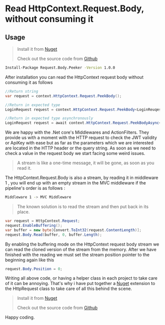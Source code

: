 # Read HttpContext.Request.Body, without consuming it

## Usage

>Install it from [Nuget](https://www.nuget.org/packages/Request.Body.Peeker/)
>
>Check out the source code from [Github](https://github.com/alicommit-malp/Dotnet-Core-Request-Body-Peeker)


```bash
Install-Package Request.Body.Peeker -Version 1.0.0
```

After installation you can read the HttpContext request body without consuming it as follows

```c#
//Return string
var request = context.HttpContext.Request.PeekBody();

//Return in expected type
LoginRequest request = context.HttpContext.Request.PeekBody<LoginReuqest>();

//Return in expected type asynchronously
LoginRequest request = await context.HttpContext.Request.PeekBodyAsync<LoginReuqest>();
```

We are happy with the .Net core's Middlewares and ActionFilters. They provide us with a moment with the HTTP request to check the JWT validity or ApiKey with ease but as far as the parameters which we are interested are located in the HTTP header or the query string. As soon as we need to check a value in the request body we start facing some weird issues.

> A stream is like a one-time message, it will be gone, as soon as you read it.

The HttpContext.Request.Body is also a stream, by reading it in middleware 1 , you will end up with an empty stream in the MVC middleware if the pipeline's order is as follows :

```bash
Middleware 1 -> MVC Middleware
```

> The known solution is to read the stream and then put back in its place.

```c#
var request = HttpContext.Request;
request.EnableBuffering();
var buffer = new byte[Convert.ToInt32(request.ContentLength)];
request.Body.Read(buffer, 0, buffer.Length);
```

By enabling the buffering mode on the HttpContext request body stream we can read the cloned version of the stream from the memory. After we have finished with the reading we must set the stream position pointer to the beginning again like this

```c#
request.Body.Position = 0;
```

Writing all above code, or having a helper class in each project to take care of it can be annoying. That's why i have put together a [Nuget](https://www.nuget.org/packages/Request.Body.Peeker/) extension to the HttpRequest class to take care of all this behind the scene.

>Install it from [Nuget](https://www.nuget.org/packages/Request.Body.Peeker/)
>
>Check out the source code from [Github](https://github.com/alicommit-malp/Dotnet-Core-Request-Body-Peeker)

Happy coding.
